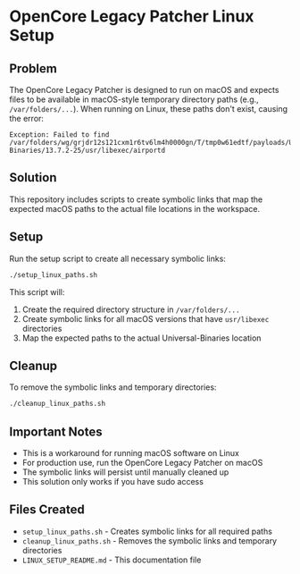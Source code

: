# OpenCore Legacy Patcher Linux Setup

## Problem
The OpenCore Legacy Patcher is designed to run on macOS and expects files to be available in macOS-style temporary directory paths (e.g., `/var/folders/...`). When running on Linux, these paths don't exist, causing the error:

```
Exception: Failed to find /var/folders/wg/grjdr12s121cxm1r6tv6lm4h0000gn/T/tmp0w61edtf/payloads/Universal-Binaries/13.7.2-25/usr/libexec/airportd
```

## Solution
This repository includes scripts to create symbolic links that map the expected macOS paths to the actual file locations in the workspace.

## Setup
Run the setup script to create all necessary symbolic links:

```bash
./setup_linux_paths.sh
```

This script will:
1. Create the required directory structure in `/var/folders/...`
2. Create symbolic links for all macOS versions that have `usr/libexec` directories
3. Map the expected paths to the actual Universal-Binaries location

## Cleanup
To remove the symbolic links and temporary directories:

```bash
./cleanup_linux_paths.sh
```

## Important Notes
- This is a workaround for running macOS software on Linux
- For production use, run the OpenCore Legacy Patcher on macOS
- The symbolic links will persist until manually cleaned up
- This solution only works if you have sudo access

## Files Created
- `setup_linux_paths.sh` - Creates symbolic links for all required paths
- `cleanup_linux_paths.sh` - Removes the symbolic links and temporary directories
- `LINUX_SETUP_README.md` - This documentation file